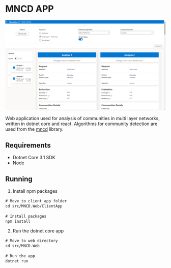 # MNCD APP

![Analysis Session Page Example](./images/analysis-session.png)

Web application used for analysis of communities in multi layer networks,
written in dotnet core and react. Algorithms for community detection are used
from the [mncd](https://www.github.com/matejkubinec/mncd) library.

## Requirements

- Dotnet Core 3.1 SDK
- Node

## Running

1. Install npm packages

```
# Move to client app folder
cd src/MNCD.Web/ClientApp

# Install packages
npm install
```

2. Run the dotnet core app
```
# Move to web directory
cd src/MNCD.Web

# Run the app
dotnet run
```